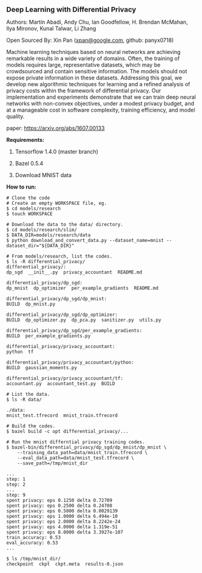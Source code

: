 <font size=4><b>Deep Learning with Differential Privacy</b></font>

Authors:
Martín Abadi, Andy Chu, Ian Goodfellow, H. Brendan McMahan, Ilya Mironov, Kunal Talwar, Li Zhang

Open Sourced By: Xin Pan (xpan@google.com, github: panyx0718)


<Introduction>

Machine learning techniques based on neural networks are achieving remarkable
results in a wide variety of domains. Often, the training of models requires
large, representative datasets, which may be crowdsourced and contain sensitive
information. The models should not expose private information in these datasets.
Addressing this goal, we develop new algorithmic techniques for learning and a
refined analysis of privacy costs within the framework of differential privacy.
Our implementation and experiments demonstrate that we can train deep neural
networks with non-convex objectives, under a modest privacy budget, and at a
manageable cost in software complexity, training efficiency, and model quality.

paper: https://arxiv.org/abs/1607.00133


<b>Requirements:</b>

1. Tensorflow 1.4.0 (master branch)

2. Bazel 0.5.4

3. Download MNIST data

<b>How to run:</b>

```shell
# Clone the code
# Create an empty WORKSPACE file, eg.
$ cd models/research
$ touch WORKSPACE

# Download the data to the data/ directory.
$ cd models/research/slim/
$ DATA_DIR=models/research/data
$ python download_and_convert_data.py --dataset_name=mnist --dataset_dir="${DATA_DIR}"

# From models/research, list the codes.
$ ls -R differential_privacy/
differential_privacy/:
dp_sgd  __init__.py  privacy_accountant  README.md

differential_privacy/dp_sgd:
dp_mnist  dp_optimizer  per_example_gradients  README.md

differential_privacy/dp_sgd/dp_mnist:
BUILD  dp_mnist.py

differential_privacy/dp_sgd/dp_optimizer:
BUILD  dp_optimizer.py  dp_pca.py  sanitizer.py  utils.py

differential_privacy/dp_sgd/per_example_gradients:
BUILD  per_example_gradients.py

differential_privacy/privacy_accountant:
python  tf

differential_privacy/privacy_accountant/python:
BUILD  gaussian_moments.py

differential_privacy/privacy_accountant/tf:
accountant.py  accountant_test.py  BUILD

# List the data.
$ ls -R data/

./data:
mnist_test.tfrecord  mnist_train.tfrecord

# Build the codes.
$ bazel build -c opt differential_privacy/...

# Run the mnist differntial privacy training codes.
$ bazel-bin/differential_privacy/dp_sgd/dp_mnist/dp_mnist \
    --training_data_path=data/mnist_train.tfrecord \
    --eval_data_path=data/mnist_test.tfrecord \
    --save_path=/tmp/mnist_dir

...
step: 1
step: 2
...
step: 9
spent privacy: eps 0.1250 delta 0.72709
spent privacy: eps 0.2500 delta 0.24708
spent privacy: eps 0.5000 delta 0.0029139
spent privacy: eps 1.0000 delta 6.494e-10
spent privacy: eps 2.0000 delta 8.2242e-24
spent privacy: eps 4.0000 delta 1.319e-51
spent privacy: eps 8.0000 delta 3.3927e-107
train_accuracy: 0.53
eval_accuracy: 0.53
...

$ ls /tmp/mnist_dir/
checkpoint  ckpt  ckpt.meta  results-0.json
```
